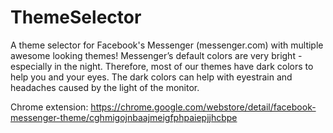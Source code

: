 # ThemeSelector
A theme selector for Facebook's Messenger (messenger.com) with multiple awesome looking themes!
Messenger’s default colors are very bright - especially in the night. Therefore, most of our themes have dark colors to help you and your eyes. The dark colors can help with eyestrain and headaches caused by the light of the monitor.

Chrome extension: https://chrome.google.com/webstore/detail/facebook-messenger-theme/cghmigojnbaajmeigfphpaiepjjhcbpe
